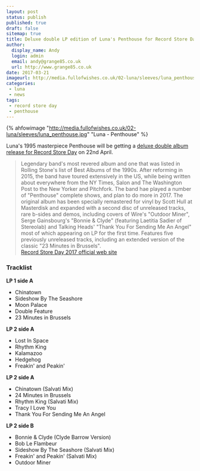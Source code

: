 ```yaml
---
layout: post
status: publish
published: true
draft: false
sitemap: true
title: Deluxe double LP edition of Luna's Penthouse for Record Store Day 2017
author:
  display_name: Andy
  login: admin
  email: andy@grange85.co.uk
  url: http://www.grange85.co.uk
date: 2017-03-21
imageurl: http://media.fullofwishes.co.uk/02-luna/sleeves/luna_penthouse.jpg
categories:
 - luna
 - news
tags:
 - record store day
 - penthouse
---
```

{% ahfowimage "http://media.fullofwishes.co.uk/02-luna/sleeves/luna_penthouse.jpg" "Luna - Penthouse" %}
<p class="lead">Luna's 1995 masterpiece Penthouse will be getting a <a href="http://www.recordstoreday.com/SpecialRelease/9315">deluxe double album release for Record Store Day</a> on 22nd April.</p>

<blockquote>Legendary band's most revered album and one that was listed in Rolling Stone's list of Best Albums of the 1990s. After reforming in 2015, the band have toured extensively in the US, while being written about everywhere from the NY Times, Salon and The Washington Post to the New Yorker and Pitchfork. The band hae played a number of "Penthouse" complete shows, and plan to do more in 2017. The original album has been specially remastered for vinyl by Scott Hull at Masterdisk and expanded with a second disc of unreleased tracks, rare b-sides and demos, including covers of Wire's "Outdoor Miner", Serge Gainsbourg's "Bonnie &amp; Clyde" (featuring Laetitia Sadier of Stereolab) and Talking Heads' "Thank You For Sending Me An Angel" most of which appearing on LP for the first time. Features five previously unreleased tracks, including an extended version of the classic "23 Minutes in Brussels".
<footer><a href="http://www.recordstoreday.com/SpecialRelease/9315">Record Store Day 2017 official web site</a></footer>
</blockquote>

<h3>Tracklist</h3>
<strong>LP 1 side A</strong>
<ul>
<li>Chinatown </li>
<li>Sideshow By The Seashore</li>
<li>Moon Palace </li>
<li>Double Feature </li>
<li>23 Minutes in Brussels </li>
</ul>
<strong>LP 2 side A</strong>
<ul>
<li>Lost In Space</li>
<li>Rhythm King</li>
<li>Kalamazoo</li>
<li>Hedgehog</li>
<li>Freakin' and Peakin' </li>
</ul>
<strong>LP 2 side A</strong>
<ul>
<li>Chinatown (Salvati Mix)</li>
<li>24 Minutes in Brussels </li>
<li>Rhythm King (Salvati Mix)</li>
<li>Tracy I Love You</li>
<li>Thank You For Sending Me An Angel  </li>
</ul>
<strong>LP 2 side B</strong>
<ul>
<li>Bonnie & Clyde (Clyde Barrow Version)</li>
<li>Bob Le Flambeur</li>
<li>Sideshow By The Seashore (Salvati Mix)</li>
<li>Freakin' and Peakin' (Salvati Mix)</li>
<li>Outdoor Miner </li>
</ul>
